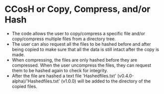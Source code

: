 # CCosH or Copy, Compress, and/or Hash
- The code allows the user to copy/compress a specific file and/or copy/compress multiple files from a directory tree.                       
- The user can also request all the files to be hashed before and after being copied to make sure that all the data is still intact after the copy is made.                 
- When compressing, the files are only hashed before they are compressed. When the user uncompress the files, they can request them to be 
hashed again to check for integrity.                                              
- After the file are hashed a text file 'Hashedfiles.txt' (v0.4.0-alpha)/'Hashedfiles.txt' (v1.0.0) will be added to the directory of the copied files.

